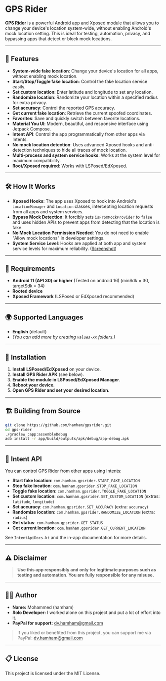 # GPS Rider

**GPS Rider** is a powerful Android app and Xposed module that allows you to change your device's location system-wide, without enabling Android's mock location setting. This is ideal for testing, automation, privacy, and bypassing apps that detect or block mock locations.

---

## 📱 Features

- **System-wide fake location**: Change your device's location for all apps, without enabling mock location.
- **Start/Stop/Toggle fake location**: Control the fake location service easily.
- **Set custom location**: Enter latitude and longitude to set any location.
- **Randomize location**: Randomize your location within a specified radius for extra privacy.
- **Set accuracy**: Control the reported GPS accuracy.
- **Get current fake location**: Retrieve the current spoofed coordinates.
- **Favorites**: Save and quickly switch between favorite locations.
- **Material You UI**: Modern, beautiful, and responsive interface using Jetpack Compose.
- **Intent API**: Control the app programmatically from other apps via Intents.
- **No mock location detection**: Uses advanced Xposed hooks and anti-detection techniques to hide all traces of mock location.
- **Multi-process and system service hooks**: Works at the system level for maximum compatibility.
- **Root/Xposed required**: Works with LSPosed/EdXposed.

---

## 🛠️ How It Works

- **Xposed Hooks**: The app uses Xposed to hook into Android's `LocationManager` and `Location` classes, intercepting location requests from all apps and system services.
- **Bypass Mock Detection**: It forcibly sets `isFromMockProvider` to `false` and uses hidden APIs to prevent apps from detecting that the location is fake.
- **No Mock Location Permission Needed**: You do not need to enable "Allow mock locations" in developer settings.
- **System Service Level**: Hooks are applied at both app and system service levels for maximum reliability.
(<a href="screenshot">Screenshot</a>)

---

## 🏁 Requirements

- **Android 11 (API 30) or higher** (Tested on android 16) (minSdk = 30, targetSdk = 34)
- **Rooted device**
- **Xposed Framework** (LSPosed or EdXposed recommended)

---

## 🌍 Supported Languages

- **English** (default)
- *(You can add more by creating `values-xx` folders.)*

---

## 🚀 Installation

1. **Install LSPosed/EdXposed** on your device.
2. **Install GPS Rider APK** (see below).
3. **Enable the module in LSPosed/EdXposed Manager**.
4. **Reboot your device**.
5. **Open GPS Rider and set your desired location**.

---

## 🏗️ Building from Source

```sh
git clone https://github.com/hamham/gpsrider.git
cd gps-rider
./gradlew :app:assembleDebug
adb install -r app/build/outputs/apk/debug/app-debug.apk
```

---

## 📡 Intent API

You can control GPS Rider from other apps using Intents:

- **Start fake location**: `com.hamham.gpsrider.START_FAKE_LOCATION`
- **Stop fake location**: `com.hamham.gpsrider.STOP_FAKE_LOCATION`
- **Toggle fake location**: `com.hamham.gpsrider.TOGGLE_FAKE_LOCATION`
- **Set custom location**: `com.hamham.gpsrider.SET_CUSTOM_LOCATION` (extras: `latitude`, `longitude`)
- **Set accuracy**: `com.hamham.gpsrider.SET_ACCURACY` (extra: `accuracy`)
- **Randomize location**: `com.hamham.gpsrider.RANDOMIZE_LOCATION` (extra: `radius`)
- **Get status**: `com.hamham.gpsrider.GET_STATUS`
- **Get current location**: `com.hamham.gpsrider.GET_CURRENT_LOCATION`

See `IntentApiDocs.kt` and the in-app documentation for more details.

---

## ⚠️ Disclaimer

> **Use this app responsibly and only for legitimate purposes such as testing and automation. You are fully responsible for any misuse.**

---

## 👨‍💻 Author

- **Name:** Mohammed (hamham)
- **Solo Developer:** I worked alone on this project and put a lot of effort into it.
- **PayPal for support:** [dv.hamham@gmail.com](mailto:dv.hamham@gmail.com)

> If you liked or benefited from this project, you can support me via PayPal: dv.hamham@gmail.com

---

## 📋 License

This project is licensed under the MIT License. 
